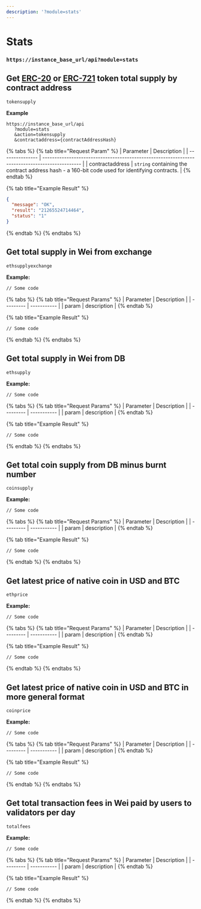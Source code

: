 ```yaml
---
description: '?module=stats'
---
```


# Stats

### `https://instance_base_url/api?module=stats`

## Get [ERC-20](https://github.com/ethereum/EIPs/issues/20) or [ERC-721](https://github.com/ethereum/EIPs/issues/721) token total supply by contract address

`tokensupply`

**Example**

```
https://instance_base_url/api
   ?module=stats
   &action=tokensupply
   &contractaddress={contractAddressHash}
```

{% tabs %}
{% tab title="Request Param" %}
| Parameter       | Description                                                                                    |
| --------------- | ---------------------------------------------------------------------------------------------- |
| contractaddress | `string` containing the contract address hash - a 160-bit code used for identifying contracts. |
{% endtab %}

{% tab title="Example Result" %}
```json
{
  "message": "OK",
  "result": "21265524714464",
  "status": "1"
}
```
{% endtab %}
{% endtabs %}

## Get total supply in Wei from exchange

`ethsupplyexchange`

**Example:**

```
// Some code
```

{% tabs %}
{% tab title="Request Params" %}
| Parameter | Description |
| --------- | ----------- |
| param     | description |
{% endtab %}

{% tab title="Example Result" %}
```
// Some code
```
{% endtab %}
{% endtabs %}

## Get total supply in Wei from DB

`ethsupply`

**Example:**

```
// Some code
```

{% tabs %}
{% tab title="Request Params" %}
| Parameter | Description |
| --------- | ----------- |
| param     | description |
{% endtab %}

{% tab title="Example Result" %}
```
// Some code
```
{% endtab %}
{% endtabs %}

## Get total coin supply from DB minus burnt number

`coinsupply`

**Example:**

```
// Some code
```

{% tabs %}
{% tab title="Request Params" %}
| Parameter | Description |
| --------- | ----------- |
| param     | description |
{% endtab %}

{% tab title="Example Result" %}
```
// Some code
```
{% endtab %}
{% endtabs %}

## Get latest price of native coin in USD and BTC

`ethprice`

**Example:**

```
// Some code
```

{% tabs %}
{% tab title="Request Params" %}
| Parameter | Description |
| --------- | ----------- |
| param     | description |
{% endtab %}

{% tab title="Example Result" %}
```
// Some code
```
{% endtab %}
{% endtabs %}

## Get latest price of native coin in USD and BTC in more general format

`coinprice`

**Example:**

```
// Some code
```

{% tabs %}
{% tab title="Request Params" %}
| Parameter | Description |
| --------- | ----------- |
| param     | description |
{% endtab %}

{% tab title="Example Result" %}
```
// Some code
```
{% endtab %}
{% endtabs %}

## Get total transaction fees in Wei paid by users to validators per day

`totalfees`

**Example:**

```
// Some code
```

{% tabs %}
{% tab title="Request Params" %}
| Parameter | Description |
| --------- | ----------- |
| param     | description |
{% endtab %}

{% tab title="Example Result" %}
```
// Some code
```
{% endtab %}
{% endtabs %}

##
